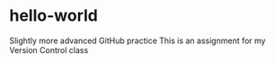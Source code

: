 # hello-world
Slightly more advanced GitHub practice
This is an assignment for my Version Control class
